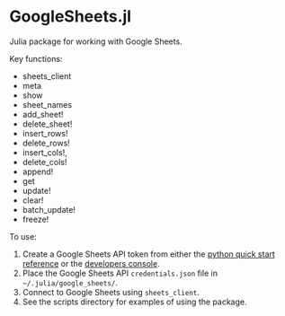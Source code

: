 # GoogleSheets.jl

Julia package for working with Google Sheets.

Key functions:
* sheets_client
* meta
* show
* sheet_names
* add_sheet!
* delete_sheet!
* insert_rows!
* delete_rows!
* insert_cols!,
* delete_cols!
* append!
* get
* update!
* clear!
* batch_update!
* freeze!

To use:
1. Create a Google Sheets API token from either the [python quick start reference](https://developers.google.com/sheets/api/quickstart/python) or the [developers console](https://console.developers.google.com/apis/credentials).
2. Place the Google Sheets API `credentials.json` file in `~/.julia/google_sheets/`.
3. Connect to Google Sheets using `sheets_client`.
4. See the scripts directory for examples of using the package.
